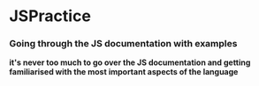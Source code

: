 # JSPractice
### Going through the JS documentation with examples ###

**it's never too much to go over the JS documentation and getting familiarised with the most important aspects of the language**



